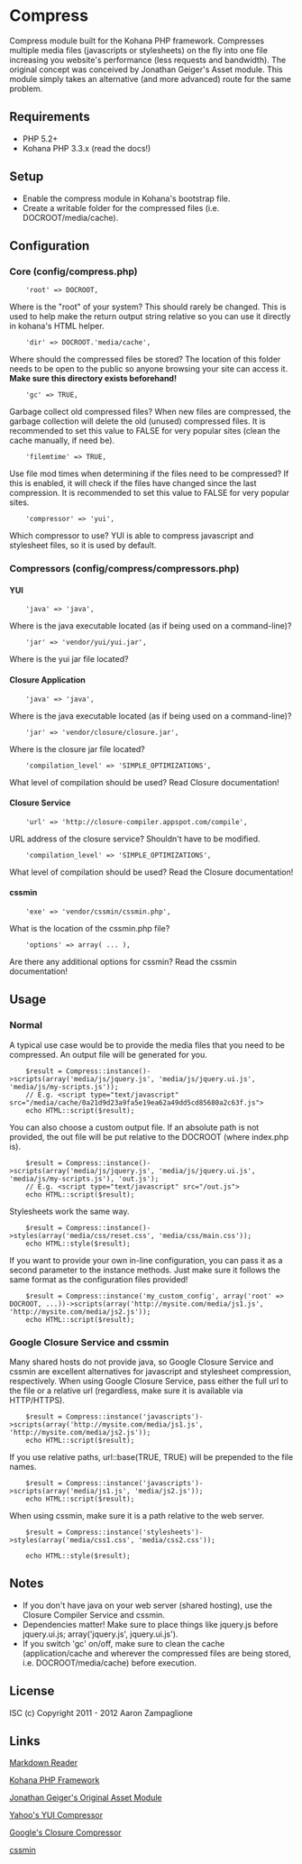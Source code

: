 # Compress

Compress module built for the Kohana PHP framework.  Compresses multiple media files (javascripts or stylesheets) on the fly into one file increasing you website's performance (less requests and bandwidth).  The original concept was conceived by Jonathan Geiger's Asset module.  This module simply takes an alternative (and more advanced) route for the same problem.


## Requirements

- PHP 5.2+
- Kohana PHP 3.3.x (read the docs!)


## Setup

- Enable the compress module in Kohana's bootstrap file.
- Create a writable folder for the compressed files (i.e. DOCROOT/media/cache).


## Configuration

### Core (config/compress.php)

		'root' => DOCROOT,

Where is the "root" of your system?  This should rarely be changed.  This is used to help make the return output string relative so you can use it directly in kohana's HTML helper.

		'dir' => DOCROOT.'media/cache',

Where should the compressed files be stored?  The location of this folder needs to be open to the public so anyone browsing your site can access it.  **Make sure this directory exists beforehand!**

		'gc' => TRUE,

Garbage collect old compressed files?  When new files are compressed, the garbage collection will delete the old (unused) compressed files.  It is recommended to set this value to FALSE for very popular sites (clean the cache manually, if need be).

		'filemtime' => TRUE,

Use file mod times when determining if the files need to be compressed?  If this is enabled, it will check if the files have changed since the last compression.  It is recommended to set this value to FALSE for very popular sites.

		'compressor' => 'yui',

Which compressor to use?  YUI is able to compress javascript and stylesheet files, so it is used by default.

### Compressors (config/compress/compressors.php)

#### YUI

		'java' => 'java',

Where is the java executable located (as if being used on a command-line)?

		'jar' => 'vendor/yui/yui.jar',

Where is the yui jar file located?

#### Closure Application

		'java' => 'java',

Where is the java executable located (as if being used on a command-line)?

		'jar' => 'vendor/closure/closure.jar',

Where is the closure jar file located?

		'compilation_level' => 'SIMPLE_OPTIMIZATIONS',

What level of compilation should be used?  Read Closure documentation!

#### Closure Service

		'url' => 'http://closure-compiler.appspot.com/compile',

URL address of the closure service?  Shouldn't have to be modified.

		'compilation_level' => 'SIMPLE_OPTIMIZATIONS',

What level of compilation should be used?  Read the Closure documentation!

#### cssmin

		'exe' => 'vendor/cssmin/cssmin.php',

What is the location of the cssmin.php file?

		'options' => array( ... ),

Are there any additional options for cssmin?  Read the cssmin documentation!


## Usage

### Normal

A typical use case would be to provide the media files that you need to be compressed.  An output file will be generated for you.

		$result = Compress::instance()->scripts(array('media/js/jquery.js', 'media/js/jquery.ui.js', 'media/js/my-scripts.js'));
		// E.g. <script type="text/javascript" src="/media/cache/0a21d9d23a9fa5e19ea62a49dd5cd85680a2c63f.js">
		echo HTML::script($result);

You can also choose a custom output file.  If an absolute path is not provided, the out file will be put relative to the DOCROOT (where index.php is).

		$result = Compress::instance()->scripts(array('media/js/jquery.js', 'media/js/jquery.ui.js', 'media/js/my-scripts.js'), 'out.js');
		// E.g. <script type="text/javascript" src="/out.js">
		echo HTML::script($result);

Stylesheets work the same way.

		$result = Compress::instance()->styles(array('media/css/reset.css', 'media/css/main.css'));
		echo HTML::style($result);

If you want to provide your own in-line configuration, you can pass it as a second parameter to the instance methods.  Just make sure it follows the same format as the configuration files provided!

		$result = Compress::instance('my_custom_config', array('root' => DOCROOT, ...))->scripts(array('http://mysite.com/media/js1.js', 'http://mysite.com/media/js2.js'));
		echo HTML::script($result);

### Google Closure Service and cssmin

Many shared hosts do not provide java, so Google Closure Service and cssmin are excellent alternatives for javascript and stylesheet compression, respectively.  When using Google Closure Service, pass either the full url to the file or a relative url (regardless, make sure it is available via HTTP/HTTPS).

		$result = Compress::instance('javascripts')->scripts(array('http://mysite.com/media/js1.js', 'http://mysite.com/media/js2.js'));
		echo HTML::script($result);

If you use relative paths, url::base(TRUE, TRUE) will be prepended to the file names.

		$result = Compress::instance('javascripts')->scripts(array('media/js1.js', 'media/js2.js'));
		echo HTML::script($result);

When using cssmin, make sure it is a path relative to the web server.

		$result = Compress::instance('stylesheets')->styles(array('media/css1.css', 'media/css2.css'));
		
		echo HTML::style($result);

## Notes

* If you don't have java on your web server (shared hosting), use the Closure Compiler Service and cssmin.
* Dependencies matter!  Make sure to place things like jquery.js before jquery.ui.js; array('jquery.js', jquery.ui.js').
* If you switch 'gc' on/off, make sure to clean the cache (application/cache and wherever the compressed files are being stored, i.e. DOCROOT/media/cache) before execution.

## License
ISC
(c) Copyright 2011 - 2012 Aaron Zampaglione

## Links

[Markdown Reader](http://www.google.com/search?sourceid=chrome&ie=UTF-8&q=markdown+reader)

[Kohana PHP Framework](http://kohanaframework.org/)

[Jonathan Geiger's Original Asset Module](http://github.com/jonathangeiger/kohana-asset)

[Yahoo's YUI Compressor](http://developer.yahoo.com/yui/compressor/)

[Google's Closure Compressor](http://code.google.com/closure/compiler/docs/overview.html)

[cssmin](http://code.google.com/p/cssmin/)